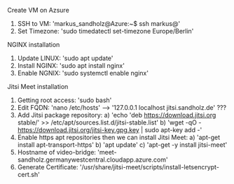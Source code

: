 Create VM on Azsure



1. SSH to VM: 'markus_sandholz@Azure:~$ ssh markus@<IP-Adresse>'
2. Set Timezone: 'sudo timedatectl set-timezone Europe/Berlin'

NGINX installation
1. Update LINUX: 'sudo apt update'
2. Install NGINX: 'sudo apt install nginx'
3. Enable NGNIX: 'sudo systemctl enable nginx'

Jitsi Meet installation
1. Getting root access: 'sudo bash'
2. Edit FQDN: 'nano /etc/hosts' --> '127.0.0.1 localhost jitsi.sandholz.de' ???
3. Add Jitsi package repository: 
  a) 'echo 'deb https://download.jitsi.org stable/' >> /etc/apt/sources.list.d/jitsi-stable.list'
  b) 'wget -qO -  https://download.jitsi.org/jitsi-key.gpg.key | sudo apt-key add -'
4. Enable https apt repositories then we can install Jitsi Meet:
  a) 'apt-get install apt-transport-https'
  b) 'apt update'
  c) 'apt-get -y install jitsi-meet'
5. Hostname of video-bridge: 'meet-sandholz.germanywestcentral.cloudapp.azure.com'
6. Generate Certificate: '/usr/share/jitsi-meet/scripts/install-letsencrypt-cert.sh' 
